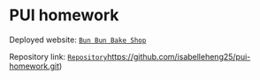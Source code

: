 # PUI homework

Deployed website: [`Bun Bun Bake Shop`](https://isabelleheng.github.io/pui-homework)

Repository link: [`Repository`](https://github.com/isabelleheng25/pui-homework.git)https://github.com/isabelleheng25/pui-homework.git)
